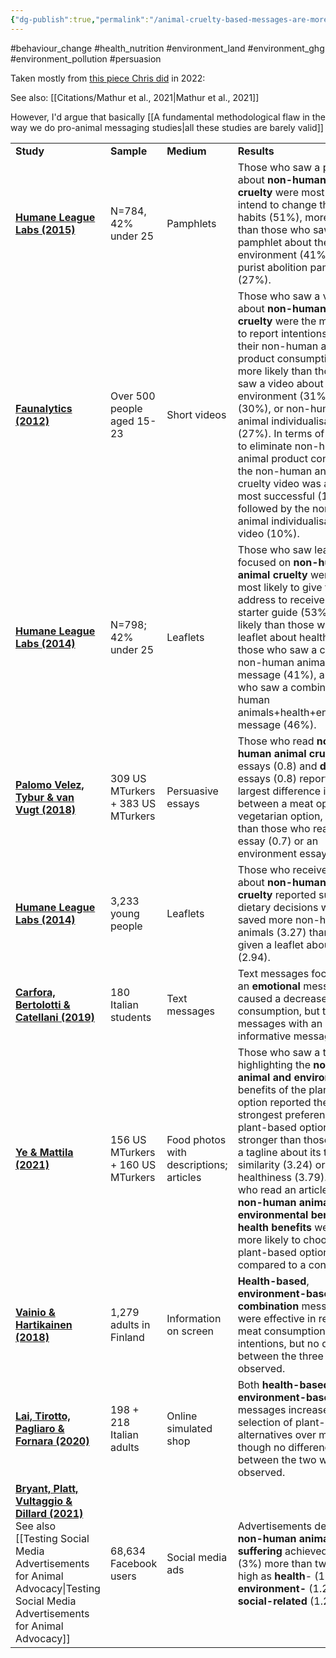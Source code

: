 ```yaml
---
{"dg-publish":true,"permalink":"/animal-cruelty-based-messages-are-more-effective-than-health-or-environmental-ones/","tags":["#behaviour_change","#health_nutrition","#environment_land","#environment_ghg","#environment_pollution","#persuasion"],"created":"2025-10-23T17:42:43.736+01:00","updated":"2025-10-23T18:06:08.678+01:00"}
---
```


#behaviour_change #health_nutrition  #environment_land #environment_ghg #environment_pollution  #persuasion 

Taken mostly from [this piece Chris did](https://www.vegansociety.com/get-involved/research/research-news/animal-cruelty-messages) in 2022:

See also: [[Citations/Mathur et al., 2021\|Mathur et al., 2021]]

However, I'd argue that basically [[A fundamental methodological flaw in the way we do pro-animal messaging studies\|all these studies are barely valid]]

|                                                                                                                                                          |                                   |                                         |                                                                                                                                                                                                                                                                                                                                                                                                                                                                                                                |
| -------------------------------------------------------------------------------------------------------------------------------------------------------- | --------------------------------- | --------------------------------------- | -------------------------------------------------------------------------------------------------------------------------------------------------------------------------------------------------------------------------------------------------------------------------------------------------------------------------------------------------------------------------------------------------------------------------------------------------------------------------------------------------------------- |
| **Study**                                                                                                                                                | **Sample**                        | **Medium**                              | **Results**                                                                                                                                                                                                                                                                                                                                                                                                                                                                                                    |
| [**Humane League Labs (2015)**](https://osf.io/yw9nm/)                                                                                                   | N=784, 42% under 25               | Pamphlets                               | Those who saw a pamphlet about **non-human animal cruelty** were most likely to intend to change their eating habits (51%), more likely than those who saw a pamphlet about the environment (41%) or a purist abolition pamphlet (27%).                                                                                                                                                                                                                                                                        |
| [**Faunalytics (2012)**](https://faunalytics.org/wp-content/uploads/2015/05/Citation2126_VideoComparisonStudy.pdf)                                       | Over 500 people aged 15-23        | Short videos                            | Those who saw a video about **non-human animal cruelty** were the most likely to report intentions to reduce their non-human animal product consumption (36%), more likely than those who saw a video about the environment (31%), health (30%), or non-human animal individualisation (27%). In terms of intentions to eliminate non-human animal product consumption, the non-human animal cruelty video was again the most successful (12%) followed by the non-human animal individualisation video (10%). |
| [**Humane League Labs (2014)**](https://osf.io/p37tr/)                                                                                                   | N=798; 42% under 25               | Leaflets                                | Those who saw leaflets focused on **non-human animal cruelty** were the most likely to give their email address to receive a veg starter guide (53%), more likely than those who saw leaflet about health (34%), those who saw a combined non-human animals+health message (41%), and those who saw a combined non-human animals+health+environment message (46%).                                                                                                                                             |
| [**Palomo Velez, Tybur & van Vugt (2018)**](https://www.sciencedirect.com/science/article/pii/S0272494418300446)                                         | 309 US MTurkers + 383 US MTurkers | Persuasive essays                       | Those who read **non-human animal cruelty** essays (0.8) and **disgust** essays (0.8) reported the largest difference in appeal between a meat option and a vegetarian option, larger than those who read a health essay (0.7) or an environment essay (0.2).                                                                                                                                                                                                                                                  |
| [**Humane League Labs (2014)**](https://osf.io/nwcgf/)                                                                                                   | 3,233 young people                | Leaflets                                | Those who received leaflets about **non-human animal cruelty** reported subsequent dietary decisions which saved more non-human animals (3.27) than those given a leaflet about health (2.94).                                                                                                                                                                                                                                                                                                                 |
| [**Carfora, Bertolotti & Catellani (2019)**](https://www.sciencedirect.com/science/article/pii/S019566631930337X)                                        | 180 Italian students              | Text messages                           | Text messages focused on an **emotional** message caused a decrease in meat consumption, but text messages with an informative message did not.                                                                                                                                                                                                                                                                                                                                                                |
| [**Ye & Mattila (2021)**](https://www.sciencedirect.com/science/article/pii/S0278431921000608)                                                           | 156 US MTurkers + 160 US MTurkers | Food photos with descriptions; articles | Those who saw a tagline highlighting the **non-human animal and environmental** benefits of the plant-based option reported the strongest preference for a plant-based option (4.64), stronger than those who saw a tagline about its taste similarity (3.24) or relative healthiness (3.79). Those who read an article about **non-human animal and environmental benefits** **or health benefits** were equally more likely to choose a plant-based option compared to a control.                            |
| [**Vainio & Hartikainen (2018)**](https://www.sciencedirect.com/science/article/pii/S0195666317309224)                                                   | 1,279 adults in Finland           | Information on screen                   | **Health-based**, **environment-based**, and **combination** messages were effective in reducing meat consumption intentions, but no difference between the three was observed.                                                                                                                                                                                                                                                                                                                                |
| [**Lai, Tirotto, Pagliaro & Fornara (2020)**](https://www.ncbi.nlm.nih.gov/pmc/articles/PMC7772136/)                                                     | 198 + 218 Italian adults          | Online simulated shop                   | Both **health-based** and **environment-based** messages increased selection of plant-based alternatives over meat, though no difference between the two was observed.                                                                                                                                                                                                                                                                                                                                         |
| [**Bryant, Platt, Vultaggio & Dillard (2021)**](https://osf.io/preprints/xs5p7/)<br>See also [[Testing Social Media Advertisements for Animal Advocacy\|Testing Social Media Advertisements for Animal Advocacy]] | 68,634 Facebook users             | Social media ads                        | Advertisements depicting **non-human animal suffering** achieved a CTR (3%) more than twice as high as **health**- (1.4%), or **environment-** (1.2%), or **social-related** (1.2%) ads.                                                                                                                                                                                                                                                                                                                       |

